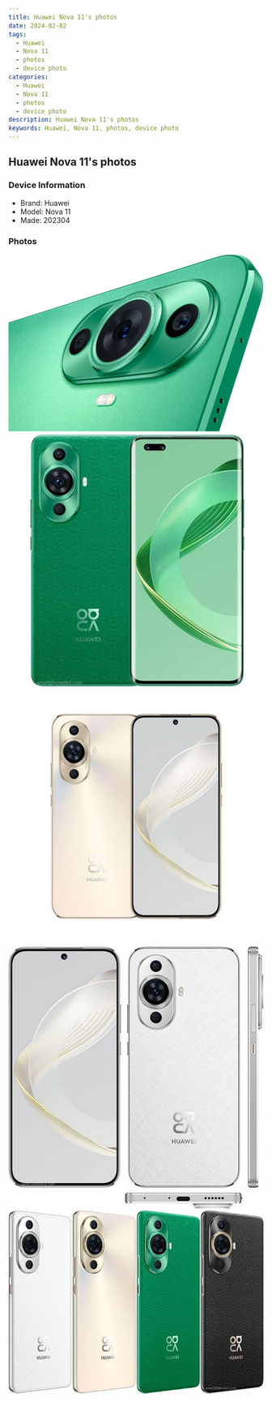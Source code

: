 ```yaml
---
title: Huawei Nova 11's photos
date: 2024-02-02
tags: 
  - Huawei
  - Nova 11
  - photos
  - device photo
categories: 
  - Huawei
  - Nova 11
  - photos
  - device photo
description: Huawei Nova 11's photos
keywords: Huawei, Nova 11, photos, device photo
---
```


## Huawei Nova 11's photos

### Device Information

- Brand: Huawei
- Model: Nova 11
- Made: 202304

### Photos

![/images/best-assets/devices/huawei/huawei-nova-11/1.jpg](/images/best-assets/devices/huawei/huawei-nova-11/1.jpg)
![/images/best-assets/devices/huawei/huawei-nova-11/2.jpg](/images/best-assets/devices/huawei/huawei-nova-11/2.jpg)
![/images/best-assets/devices/huawei/huawei-nova-11/3.jpg](/images/best-assets/devices/huawei/huawei-nova-11/3.jpg)
![/images/best-assets/devices/huawei/huawei-nova-11/4.jpg](/images/best-assets/devices/huawei/huawei-nova-11/4.jpg)
![/images/best-assets/devices/huawei/huawei-nova-11/5.jpg](/images/best-assets/devices/huawei/huawei-nova-11/5.jpg)
